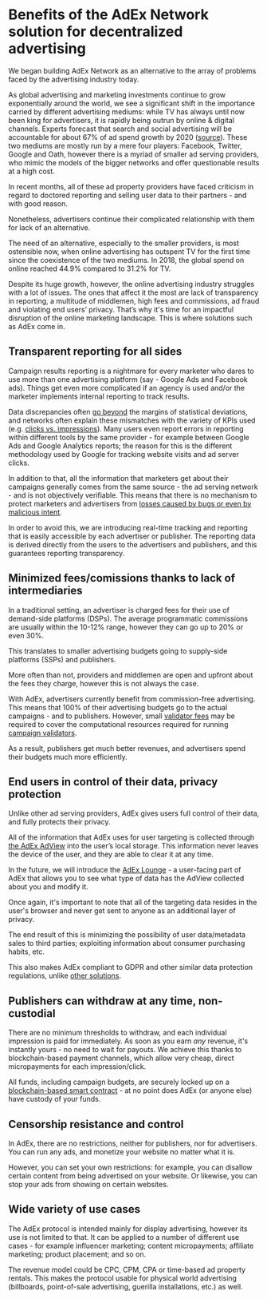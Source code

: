 # Benefits of the AdEx Network solution for decentralized advertising

We began building AdEx Network as an alternative to the array of problems faced by the advertising industry today. 

As global advertising and marketing investments continue to grow exponentially around the world, we see a significant shift in the importance carried by different advertising mediums: while TV has always until now been king for advertisers, it is rapidly being outrun by online & digital channels. Experts forecast that search and social advertising will be accountable for about 67% of ad spend growth by 2020 ([source](https://www.zenithmedia.com/insights/global-intelligence-issue-07-2018/search-and-social-to-drive-67-of-adspend-growth-by-2020/)). These two mediums are mostly run by a mere four players: Facebook, Twitter, Google and Oath, however there is a myriad of smaller ad serving providers, who mimic the models of the bigger networks and offer questionable results at a high cost. 

In recent months, all of these ad property providers have faced criticism in regard to doctored reporting and selling user data to their partners - and with good reason. 

Nonetheless, advertisers continue their complicated relationship with them for lack of an alternative.

The need of an alternative, especially to the smaller providers, is most ostensible now, when online advertising has outspent TV for the first time since the coexistence of the two mediums. In 2018, the global spend on online reached 44.9% compared to 31.2% for TV. 

Despite its huge growth, however, the online advertising industry struggles with a lot of issues. The ones that affect it the most are lack of transparency in reporting, a multitude of middlemen, high fees and commissions, ad fraud and violating end users’ privacy. That’s why it's time for an impactful disruption of the online marketing landscape. This is where solutions such as AdEx come in.

## Transparent reporting for all sides

Campaign results reporting is a nightmare for every marketer who dares to use more than one advertising platform (say - Google Ads and Facebook ads). Things get even more complicated if an agency is used and/or the marketer implements internal reporting to track results. 

Data discrepancies often [go beyond](https://www.en.advertisercommunity.com/t5/Tracking-your-Results/Big-discrepancy-in-Google-analytics-and-Google-Adwords-reporting/td-p/1771497) the margins of statistical deviations, and networks often explain these mismatches with the variety of KPIs used (e.g. [clicks vs. impressions](https://infotrust.com/articles/what-do-you-tell-clients-when-they-ask-about-the-discrepancy-in-their-ga-data/)). Many users even report errors in reporting within different tools by the same provider - for example between Google Ads and Google Analytics reports; the reason for this is the different methodology used by Google for tracking website visits and ad server clicks. 

In addition to that, all the information that marketers get about their campaigns generally comes from the same source - the ad serving network - and is not objectively verifiable. This means that there is no mechanism to protect marketers and advertisers from [losses caused by bugs or even by malicious intent](https://www.nytimes.com/2016/11/17/technology/facebook-acts-to-restore-trust-after-overstating-video-views.html). 

In order to avoid this, we are introducing real-time tracking and reporting that is easily accessible by each advertiser or publisher. The reporting data is derived directly from the users to the advertisers and publishers, and this guarantees reporting transparency.


## Minimized fees/comissions thanks to lack of intermediaries

In a traditional setting, an advertiser is charged fees for their use of demand-side platforms (DSPs). The average programmatic commissions are usually within the 10-12% range, however they can go up to 20% or even 30%. 

This translates to smaller advertising budgets going to supply-side platforms (SSPs) and publishers. 

More often than not, providers and middlemen are open and upfront about the fees they charge, however this is not always the case. 

With AdEx, advertisers currently benefit from commission-free advertising. This means that 100% of their advertising budgets go to the actual campaigns - and to publishers. However, small [validator fees](https://github.com/AdExNetwork/adex-protocol#validator-fees) may be required to cover the computational resources required for running [campaign validators](https://github.com/AdExNetwork/adex-protocol#validator-stack-platform).

As a result, publishers get much better revenues, and advertisers spend their budgets much more efficiently.


## End users in control of their data, privacy protection

Unlike other ad serving providers, AdEx gives users full control of their data, and fully protects their privacy.

All of the information that AdEx uses for user targeting is collected through [the AdEx AdView](https://github.com/AdExNetwork/adex-protocol#adview) into the user’s local storage. This information never leaves the device of the user, and they are able to clear it at any time. 

In the future, we will introduce the [AdEx Lounge](https://github.com/AdExNetwork/adex-protocol#the-adex-lounge) - a user-facing part of AdEx that allows you to  see what type of data has the AdView collected about you and modify it. 

Once again, it's important to note that all of the targeting data resides in the user's browser and never get sent to anyone as an additional layer of privacy. 

The end result of this is minimizing the possibility of user data/metadata sales to third parties; exploiting information about consumer purchasing habits, etc.

This also makes AdEx compliant to GDPR and other similar data protection regulations, unlike [other solutions](https://www.bbc.com/news/technology-46944696).

## Publishers can withdraw at any time, non-custodial

There are no minimum thresholds to withdraw, and each individual impression is paid for immediately. As soon as you earn *any* revenue, it's instantly yours - no need to wait for payouts. We achieve this thanks to blockchain-based payment channels, which allow very cheap, direct micropayments for each impression/click.

All funds, including campaign budgets, are securely locked up on a [blockchain-based smart contract](https://github.com/adexnetwork/adex-protocol-eth) - at no point does AdEx (or anyone else) have custody of your funds.

## Censorship resistance and control

In AdEx, there are no restrictions, neither for publishers, nor for advertisers. You can run any ads, and monetize your website no matter what it is.

However, you can set your own restrictions: for example, you can disallow certain content from being advertised on your website. Or likewise, you can stop your ads from showing on certain websites.


## Wide variety of use cases

The AdEx protocol is intended mainly for display advertising, however its use is not limited to that. It can be applied to a number of different use cases - for example influencer marketing; content micropayments; affiliate marketing; product placement; and so on. 

The revenue model could be CPC, CPM, CPA or time-based ad property rentals. This makes the protocol usable for physical world advertising (billboards, point-of-sale advertising, guerilla installations, etc.) as well.
